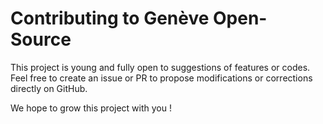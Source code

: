 # Contributing to Genève Open-Source

This project is young and fully open to suggestions of features or codes.
Feel free to create an issue or PR to propose modifications or corrections directly on GitHub.

We hope to grow this project with you !
